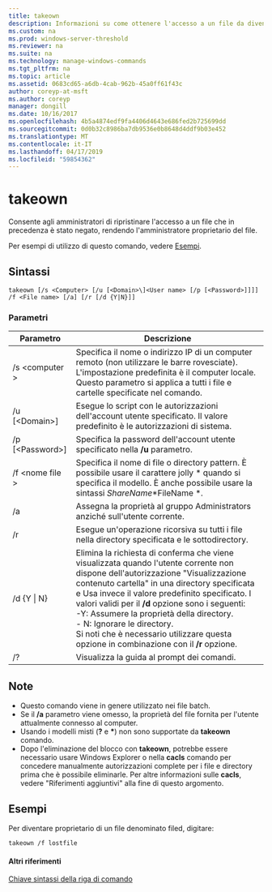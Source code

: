 ```yaml
---
title: takeown
description: Informazioni su come ottenere l'accesso a un file da diventare il proprietario del file.
ms.custom: na
ms.prod: windows-server-threshold
ms.reviewer: na
ms.suite: na
ms.technology: manage-windows-commands
ms.tgt_pltfrm: na
ms.topic: article
ms.assetid: 0683cd65-a6db-4cab-962b-45a0ff61f43c
author: coreyp-at-msft
ms.author: coreyp
manager: dongill
ms.date: 10/16/2017
ms.openlocfilehash: 4b5a4874edf9fa4406d4643e686fed2b725699dd
ms.sourcegitcommit: 0d0b32c8986ba7db9536e0b8648d4ddf9b03e452
ms.translationtype: MT
ms.contentlocale: it-IT
ms.lasthandoff: 04/17/2019
ms.locfileid: "59854362"
---
```

# <a name="takeown"></a>takeown

Consente agli amministratori di ripristinare l'accesso a un file che in precedenza è stato negato, rendendo l'amministratore proprietario del file.

Per esempi di utilizzo di questo comando, vedere [Esempi](#BKMK_examples).

## <a name="syntax"></a>Sintassi

```
takeown [/s <Computer> [/u [<Domain>\]<User name> [/p [<Password>]]]] /f <File name> [/a] [/r [/d {Y|N}]]
```

### <a name="parameters"></a>Parametri

|Parametro|Descrizione|
|---------|-----------|
|/s \<computer >|Specifica il nome o indirizzo IP di un computer remoto (non utilizzare le barre rovesciate). L'impostazione predefinita è il computer locale. Questo parametro si applica a tutti i file e cartelle specificate nel comando.|
|/u [\<Domain>\]<User name>|Esegue lo script con le autorizzazioni dell'account utente specificato. Il valore predefinito è le autorizzazioni di sistema.|
|/p [\<Password>]|Specifica la password dell'account utente specificato nella **/u** parametro.|
|/f \<nome file >|Specifica il nome di file o directory pattern. È possibile usare il carattere jolly * quando si specifica il modello. È anche possibile usare la sintassi *ShareName*\*FileName *.|
|/a|Assegna la proprietà al gruppo Administrators anziché sull'utente corrente.|
|/r|Esegue un'operazione ricorsiva su tutti i file nella directory specificata e le sottodirectory.|
|/d {Y \| N}|Elimina la richiesta di conferma che viene visualizzata quando l'utente corrente non dispone dell'autorizzazione "Visualizzazione contenuto cartella" in una directory specificata e Usa invece il valore predefinito specificato. I valori validi per il **/d** opzione sono i seguenti:</br>-Y: Assumere la proprietà della directory.</br>-   N: Ignorare le directory.</br>Si noti che è necessario utilizzare questa opzione in combinazione con il **/r** opzione.|
|/?|Visualizza la guida al prompt dei comandi.|

## <a name="remarks"></a>Note

-   Questo comando viene in genere utilizzato nei file batch.
-   Se il **/a** parametro viene omesso, la proprietà del file fornita per l'utente attualmente connesso al computer.
-   Usando i modelli misti (**?** e **&#42;**) non sono supportate da **takeown** comando.
-   Dopo l'eliminazione del blocco con **takeown**, potrebbe essere necessario usare Windows Explorer o nella **cacls** comando per concedere manualmente autorizzazioni complete per i file e directory prima che è possibile eliminarle. Per altre informazioni sulle **cacls**, vedere "Riferimenti aggiuntivi" alla fine di questo argomento.

## <a name="BKMK_examples"></a>Esempi

Per diventare proprietario di un file denominato filed, digitare:
```
takeown /f lostfile
```

#### <a name="additional-references"></a>Altri riferimenti

[Chiave sintassi della riga di comando](command-line-syntax-key.md)